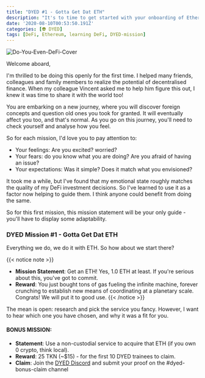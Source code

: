 ```yaml
---
title: "DYED #1 - Gotta Get Dat ETH"
description: "It's to time to get started with your onboarding of Ethereum decentralised finance. Good luck with this first assignment!"
date: '2020-08-10T00:53:50.191Z'
categories: [👽 DYED]
tags: [DeFi, Ethereum, learning DeFi, DYED-mission]
---
```


![Do-You-Even-DeFi-Cover](/img/others/dyed/DYED1.png)

Welcome aboard,

I'm thrilled to be doing this openly for the first time. I helped many friends, colleagues and family members to realize the potential of decentralised finance. When my colleague Vincent asked me to help him figure this out, I knew it was time to share it with the world too!

You are embarking on a new journey, where you will discover foreign concepts and question old ones you took for granted. It will eventually affect you too, and that's normal. As you go on this journey, you'll need to check yourself and analyse how you feel.

So for each mission, I'd love you to pay attention to:

- Your feelings: Are you excited? worried? 
- Your fears: do you know what you are doing? Are you afraid of having an issue? 
- Your expectations: Was it simple? Does it match what you envisioned?

It took me a while, but I've found that my emotional state roughly matches the quality of my DeFi investment decisions. So I've learned to use it as a factor now helping to guide them. I think anyone could benefit from doing the same.

So for this first mission, this mission statement will be your only guide - you'll have to display some adaptability. 

### DYED Mission #1 - Gotta Get Dat ETH

Everything we do, we do it with ETH.
So how about we start there?

{{< notice note >}}
- **Mission Statement**: Get an ETH! Yes, 1.0 ETH at least. If you're serious about this, you've got to commit. 
- **Reward**: You just bought tons of gas fueling the infinite machine, forever crunching to establish new means of coordinating at a planetary scale. Congrats! We will put it to good use.
{{< /notice >}}  

The mean is open: research and pick the service you fancy. However, I want to hear which one you have chosen, and why it was a fit for you.

#### BONUS MISSION:

- **Statement**: Use a non-custodial service to acquire that ETH (if you own 0 crypto, think local). 
- **Reward**: 25 TKN (~$15) - for the first 10 DYED trainees to claim.
- **Claim**: Join the [DYED Discord](https://discord.gg/ZW8WRzX) and submit your proof on the #dyed-bonus-claim channel